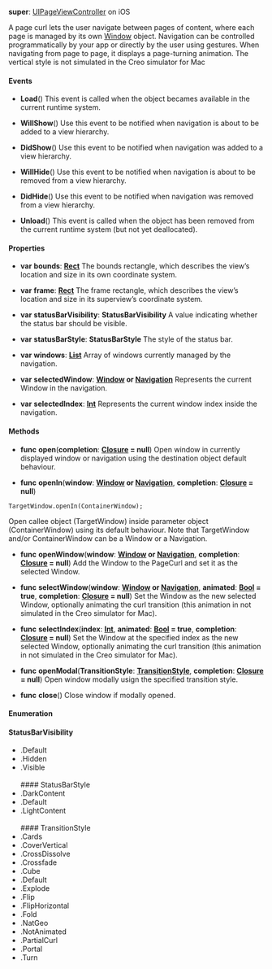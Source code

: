 **super**: [UIPageViewController](UIPageViewController.md) on iOS

A page curl lets the user navigate between pages of content, where each page is managed by its own <a href="Window.html">Window</a> object. Navigation can be controlled programmatically by your app or directly by the user using gestures. When navigating from page to page, it displays a page-turning animation. The vertical style is not simulated in the Creo simulator for Mac

#### Events

* **Load**()
This event is called when the object becames available in the current runtime system.

* **WillShow**()
Use this event to be notified when navigation is about to be added to a view hierarchy.

* **DidShow**()
Use this event to be notified when navigation was added to a view hierarchy.

* **WillHide**()
Use this event to be notified when navigation is about to be removed from a view hierarchy.

* **DidHide**()
Use this event to be notified when navigation was removed from a view hierarchy.

* **Unload**()
This event is called when the object has been removed from the current runtime system (but not yet deallocated).



#### Properties

* **var** **bounds**: **[Rect](rect.md)**
The bounds rectangle, which describes the view’s location and size in its own coordinate system.

* **var** **frame**: **[Rect](rect.md)**
The frame rectangle, which describes the view’s location and size in its superview’s coordinate system.

* **var** **statusBarVisibility**: **StatusBarVisibility**
A value indicating whether the status bar should be visible.

* **var** **statusBarStyle**: **StatusBarStyle**
The style of the status bar.

* **var** **windows**: **[List](../gravity/lists.md)**
Array of windows currently managed by the navigation.

* **var** **selectedWindow**: **[Window](window.md) or [Navigation](navigation.md)**
Represents the current Window in the navigation.

* **var** **selectedIndex**: **[Int](../gravity/types.md)**
Represents the current window index inside the navigation.



#### Methods

* **func** **open**(**completion**: <strong>[Closure](../gravity/closures.md) = null</strong>)
Open window in currently displayed window or navigation using the destination object default behaviour.

* **func** **openIn**(**window**: <strong>[Window](window.md) or [Navigation](navigation.md)</strong>, **completion**: <strong>[Closure](../gravity/closures.md) = null</strong>)
<pre><code class="swift">TargetWindow.openIn(ContainerWindow);</code></pre>
Open callee object (TargetWindow) inside parameter object (ContainerWindow) using its default behaviour. Note that TargetWindow and/or ContainerWindow can be a Window or a Navigation.

* **func** **openWindow**(**window**: <strong>[Window](window.md) or [Navigation](navigation.md)</strong>, **completion**: <strong>[Closure](../gravity/closures.md) = null</strong>)
Add the Window to the PageCurl and set it as the selected Window.

* **func** **selectWindow**(**window**: <strong>[Window](window.md) or [Navigation](navigation.md)</strong>, **animated**: <strong>[Bool](../gravity/types.md) = true</strong>, **completion**: <strong>[Closure](../gravity/closures.md) = null</strong>)
Set the Window as the new selected Window, optionally animating the curl transition (this animation in not simulated in the Creo simulator for Mac).

* **func** **selectIndex**(**index**: <strong>[Int](../gravity/types.md)</strong>, **animated**: <strong>[Bool](../gravity/types.md) = true</strong>, **completion**: <strong>[Closure](../gravity/closures.md) = null</strong>)
Set the Window at the specified index as the new selected Window, optionally animating the curl transition (this animation in not simulated in the Creo simulator for Mac).

* **func** **openModal**(**TransitionStyle**: <strong><a href="#_enum_TransitionStyle">TransitionStyle</a></strong>, **completion**: <strong>[Closure](../gravity/closures.md) = null</strong>)
Open window modally usign the specified transition style.

* **func** **close**()
Close window if modally opened.





#### Enumeration

#### StatusBarVisibility
 * .Default
 * .Hidden
 * .Visible
<br><br>#### StatusBarStyle
 * .DarkContent
 * .Default
 * .LightContent
<br><br>#### TransitionStyle
 * .Cards
 * .CoverVertical
 * .CrossDissolve
 * .Crossfade
 * .Cube
 * .Default
 * .Explode
 * .Flip
 * .FlipHorizontal
 * .Fold
 * .NatGeo
 * .NotAnimated
 * .PartialCurl
 * .Portal
 * .Turn
<br><br>

